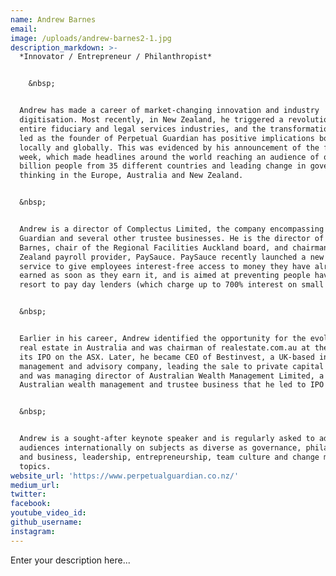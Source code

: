 ```yaml
---
name: Andrew Barnes
email:
image: /uploads/andrew-barnes2-1.jpg
description_markdown: >-
  *Innovator / Entrepreneur / Philanthropist*


    &nbsp;


  Andrew has made a career of market-changing innovation and industry
  digitisation. Most recently, in New Zealand, he triggered a revolution of the
  entire fiduciary and legal services industries, and the transformation he has
  led as the founder of Perpetual Guardian has positive implications both
  locally and globally. This was evidenced by his announcement of the four-day
  week, which made headlines around the world reaching an audience of over 4
  billion people from 35 different countries and leading change in government
  thinking in the Europe, Australia and New Zealand.


  &nbsp;


  Andrew is a director of Complectus Limited, the company encompassing Perpetual
  Guardian and several other trustee businesses. He is the director of Coulthard
  Barnes, chair of the Regional Facilities Auckland board, and chairman of New
  Zealand payroll provider, PaySauce. PaySauce recently launched a new draw-down
  service to give employees interest-free access to money they have already
  earned as soon as they earn it, and is aimed at preventing people having to
  resort to pay day lenders (which charge up to 700% interest on small loans).


  &nbsp;


  Earlier in his career, Andrew identified the opportunity for the evolution of
  real estate in Australia and was chairman of realestate.com.au at the time of
  its IPO on the ASX. Later, he became CEO of Bestinvest, a UK-based investment
  management and advisory company, leading the sale to private capital in 2007,
  and was managing director of Australian Wealth Management Limited, a major
  Australian wealth management and trustee business that he led to IPO in 2005.


  &nbsp;


  Andrew is a sought-after keynote speaker and is regularly asked to address
  audiences internationally on subjects as diverse as governance, philanthropy
  and business, leadership, entrepreneurship, team culture and change management
  topics.
website_url: 'https://www.perpetualguardian.co.nz/'
medium_url:
twitter:
facebook:
youtube_video_id:
github_username:
instagram:
---
```


Enter your description here...
